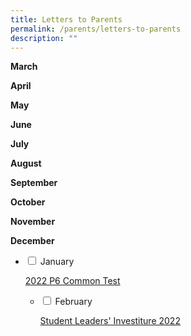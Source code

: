 ```yaml
---
title: Letters to Parents
permalink: /parents/letters-to-parents
description: ""
---
```

**March**

**April**

**May**

**June**

**July**

**August**

**September**

**October**

**November**

**December**

<ul class="jekyllcodex_accordion">
  <li>
    <input type="checkbox" id="accordion1">
    <label for="accordion1">January</label>
    <div>
      <p><a href="https://andersonpri.moe.edu.sg/qql/slot/u196/2022/2022%20P6%20Class%20Tests.pdf" target="_blank" rel="noopener">2022 P6 Common Test</a></p>
    </div>


</li>
	<ul class="jekyllcodex_accordion">
  <li>
    <input type="checkbox" id="accordion2">
    <label for="accordion2">February</label>
    <div>
      <p><a href="https://youtu.be/Xzjbbn3H3tg" target="">Student Leaders' Investiture 2022</a></p>
    </div>
	</li>